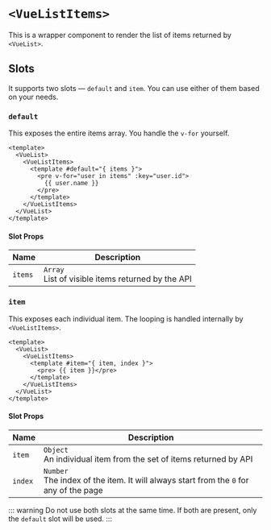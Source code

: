 # `<VueListItems>`

This is a wrapper component to render the list of items returned by `<VueList>`.

## Slots

It supports two slots — `default` and `item`.
You can use either of them based on your needs.

### `default`

This exposes the entire items array. You handle the `v-for` yourself.

```vue
<template>
  <VueList>
    <VueListItems>
      <template #default="{ items }">
        <pre v-for="user in items" :key="user.id">
          {{ user.name }}
        </pre>
      </template>
    </VueListItems>
  </VueList>
</template>
```

#### Slot Props

| Name    | Description                                             |
| ------- | ------------------------------------------------------- |
| `items` | `Array` <br/> List of visible items returned by the API |

### `item`

This exposes each individual item. The looping is handled internally by `<VueListItems>`.

```vue
<template>
  <VueList>
    <VueListItems>
      <template #item="{ item, index }">
        <pre> {{ item }}</pre>
      </template>
    </VueListItems>
  </VueList>
</template>
```

#### Slot Props

| Name    | Description                                                                                 |
| ------- | ------------------------------------------------------------------------------------------- |
| `item`  | `Object` <br/> An individual item from the set of items returned by API                     |
| `index` | `Number` <br/> The index of the item. It will always start from the `0` for any of the page |

::: warning
Do not use both slots at the same time.
If both are present, only the `default` slot will be used.
:::
